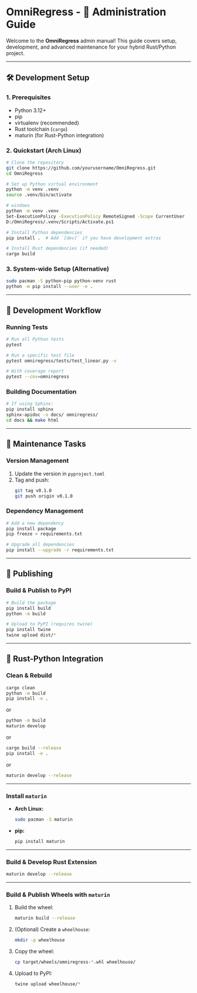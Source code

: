 # OmniRegress - 🚀 Administration Guide

Welcome to the **OmniRegress** admin manual! This guide covers setup, development, and advanced maintenance for your hybrid Rust/Python project.

---

## 🛠️ Development Setup

### 1. Prerequisites

- Python 3.12+
- pip
- virtualenv (recommended)
- Rust toolchain (`cargo`)
- maturin (for Rust-Python integration)

### 2. Quickstart (Arch Linux)

```bash
# Clone the repository
git clone https://github.com/yourusername/OmniRegress.git
cd OmniRegress

# Set up Python virtual environment
python -m venv .venv
source .venv/bin/activate

# windows
python -m venv .venv
Set-ExecutionPolicy -ExecutionPolicy RemoteSigned -Scope CurrentUser
D:/OmniRegress/.venv/Scripts/Activate.ps1

# Install Python dependencies
pip install .  # Add `[dev]` if you have development extras

# Install Rust dependencies (if needed)
cargo build
```

### 3. System-wide Setup (Alternative)

```bash
sudo pacman -S python-pip python-venv rust
python -m pip install --user -e .
```

---

## 🚦 Development Workflow

### Running Tests

```bash
# Run all Python tests
pytest

# Run a specific test file
pytest omniregress/tests/test_linear.py -v

# With coverage report
pytest --cov=omniregress
```

### Building Documentation

```bash
# If using Sphinx:
pip install sphinx
sphinx-apidoc -o docs/ omniregress/
cd docs && make html
```

---

## 🧹 Maintenance Tasks

### Version Management

1. Update the version in `pyproject.toml`
2. Tag and push:
   ```bash
   git tag v0.1.0
   git push origin v0.1.0
   ```

### Dependency Management

```bash
# Add a new dependency
pip install package
pip freeze > requirements.txt

# Upgrade all dependencies
pip install --upgrade -r requirements.txt
```

---

## 🚀 Publishing

### Build & Publish to PyPI

```bash
# Build the package
pip install build
python -m build

# Upload to PyPI (requires twine)
pip install twine
twine upload dist/*
```

---

## 🦀 Rust-Python Integration

### Clean & Rebuild

```bash
cargo clean
python -m build
pip install -e .
```

or

```bash
python -m build
maturin develop
```

or

```bash
cargo build --release
pip install -e .
```
or
```bash
maturin develop --release
```
---

### Install `maturin`

- **Arch Linux:**
  ```sh
  sudo pacman -S maturin
  ```
- **pip:**
  ```sh
  pip install maturin
  ```

---

### Build & Develop Rust Extension

```sh
maturin develop --release
```

---

### Build & Publish Wheels with `maturin`

1. Build the wheel:
   ```bash
   maturin build --release
   ```
2. (Optional) Create a `wheelhouse`:
   ```bash
   mkdir -p wheelhouse
   ```
3. Copy the wheel:
   ```bash
   cp target/wheels/omniregress-*.whl wheelhouse/
   ```
4. Upload to PyPI:
   ```bash
   twine upload wheelhouse/*
   ```

